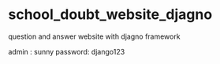 # school_doubt_website_djagno
question and answer website with djagno framework

admin : sunny
password: django123
